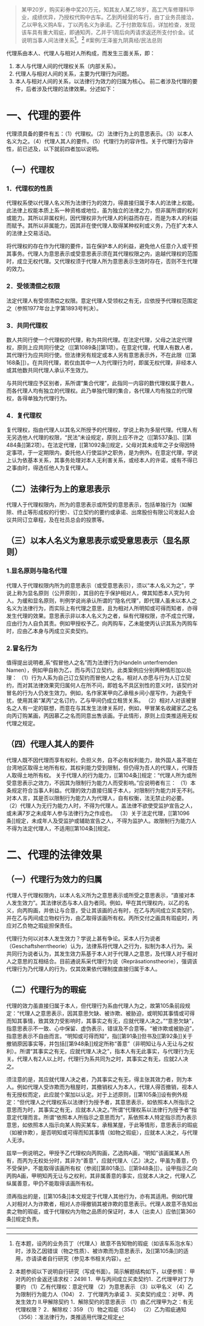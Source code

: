 >某甲20岁，购买彩券中奖20万元，知其友人某乙18岁，高工汽车修理科毕业，成绩优异，乃授权代购中古车。乙到丙经营的车行，由丁业务员接洽，乙以甲名义购A车，丁以丙名义为承诺。乙于付款取车后，详加检查，发现该车具有重大瑕疵，即通知丙，乙并于1周后向丙请求返还所支付价金。试说明当事人间法律关系[^2]。[^1] #案例/王泽鉴九阴真经/民法总则 
>
[^1]:本题参阅以下说明自行研究（写成书面）。简示解题结构如下，以便参照：
甲对丙的价金返还请求权：249II
1．甲与丙间成立买卖契约1．乙代理甲对丁为要约
（1）乙有代理权：意定代理
（2）为意思表示
（3）以甲名义
（4）乙为限制行为能力人（104）
2．丁代理丙为承诺
3．买卖契约成立：对甲、丙发生效力
II.甲解除契约
1．解除契约的意思表示
（1）由乙代理甲为之：有无代理权限？
2．解除权：359
（1）物之瑕疵（354）
（2）乙为瑕疵通知（356）：准法律行为，类推适用代理之规定
[^2]:在本题，设丙的业务员丁（代理人）故意不告知物的瑕疵（如该车系泡水车）时，涉及乙因错误（物之性质）、被诈欺而为意思表示，及[[第105条]]的适用，亦请读者自行研究（参见本书相关内容）。

代理系由本人、代理人与相对人所构成，而发生三面关系，即：
1. 本人与代理人间的代理权关系（内部关系）。
2. 代理人与相对人间的关系，主要为代理行为问题。
3. 本人与相对人间的关系，以法律行为效力的归属为核心。
前二者涉及代理的要件，后者涉及代理的法律效果。分述如下：

# 一、代理的要件

代理须具备的要件有五：（1）代理权。（2）法律行为上的意思表示。（3）以本人名义为之。（4）代理人其人的要件。（5）代理行为的容许性。关于代理行为容许性，前已述及，以下就前四者加以说明。

## （一）代理权

### 1．代理权的性质

代理权系使以代理人名义所为法律行为的效力，得直接归属于本人的法律上权能。此法律上权能本质上系一种资格或地位，虽为独立的法律之力，但非属所谓的权利或能力。其所以非属权利，因代理权非为代理人的利益而存在，而是为本人的利益而赋予。其所以非属能力，因其非在使代理人取得某种权利或义务，乃在扩大本人的法律上交易活动。

将代理权的存在作为代理的要件，旨在保护本人的利益，避免他人任意介入或干预其事务。代理人为意思表示或受意思表示须在其代理权限之内，逾越代理权的范围时，成立无权代理。又代理权须于代理人所为意思表示生效时存在，否则不生代理的效力。

### 2．受领清偿之权限

法定代理人有受领清偿之权限。意定代理人受领权之有无，应依授予代理权范围定之（参照1977年台上字第1893号判决）。

### 3．共同代理权

数人共同行使一个代理权的代理，称为共同代理。在法定代理，父母之法定代理权，原则上应共同行使之（[[第1089条]]第1项）。在意定代理，代理人有数人者，其代理行为应共同行使。但法律另有规定或本人另有意思表示外，不在此限（[[第168条]]）。在共同代理，若仅由其中一人为代理行为时，即属无权代理，非经本人或其他数共同代理人承认不生效力。

与共同代理应予区别者，系所谓“集合代理”，此指同一内容的数代理权属于数人，而各代理人均有独立的代理权。此乃单独代理的集合，各代理人均有独立的代理权，各得单独为代理行为。

### 4．复代理权

复代理权，指由代理人以其名义所授予的代理权，学说上称为多层代理。代理人有无另选他人代理的权限，“民法”未设规定，原则上应不许之（[[第537条]]、[[第484条]]第2项）。在法定代理，[[第1092条]]规定，父母对其未成年之子女得因特定事项，于一定期限内，委托他人行使监护之职务，是为例外。在意定代理，学说上认为依基本关系，其事务处理对本人无利害关系，或经本人的许诺，或有不得已之事由时，得选任他人为复代理人。

## （二）法律行为上的意思表示

代理人于代理权限内，所为的意思表示或所受的意思表示，包括单独行为（如解除、终止等形成权的行使）、订立契约的要约或承诺、出席股份有限公司发起人会议共同订立章程，及在社员总会的投票等。

## （三）以本人名义为意思表示或受意思表示（显名原则）

### 1.显名原则与隐名代理

代理人于代理权限内所为的意思表示（或受意思表示），须以“本人名义为之”，学说上称为显名原则（公开原则），其目的在于保护相对人，俾其知悉本人究为何人。为缓和显名原则，判例学说尚承认所谓的“隐名代理”，即代理人虽未以本人之名义为法律行为，而实际上有代理之意思，且为相对人所明知或可得而知者，亦得发生代理的效果。意思表示非以本人名义为之者，纵有代理权限，亦不成立代理，应由行为人自负其责。例如甲授权予乙，向丙购车，乙未能使丙认识其系为丙购车时，应由乙本身与丙成立买卖契约。

### 2.冒名行为

值得提出说明者,系“假冒他人之名”而为法律行为(Handeln unterfremden Namen），例如甲自称为乙，而与丙订立契约。此类案例应分别两种情形加以处理：
（1）行为人系为自己订立契约而冒他人之名，相对人亦愿与行为人订立契约，而对其法律效果究归属何人在所不问，即姓名不具区别性的意义时，该契约对冒名的行为人仍发生效力。例如，名作家某甲向乙承租乡间小屋写作，为避免干扰，使用其弟“某丙”之名订约，乙与甲间仍成立租赁关系。
（2）相对人对该被冒名之人有一定的联想，而意在与其发生法律关系时，例如，甲冒某名收藏家乙之名向丙订购某画，丙因慕乙之名而同意出售该画。于此情形，原则上应类推适用无权代理之规定。

## （四）代理人其人的要件

代理人既不因代理而享有权利，负担义务，自不必有权利能力，故外国人虽不能在台湾地区取得土地所有权，其权利能力受到限制，但仍得为吾人的代理人，代理吾人取得土地所有权。
关于代理人的行为能力，[[第104条]]规定：“代理人所为或所受意思表示之效力，不因其为限制行为能力人而受影响。”应说明者有三：
（1）本条规定符合当事人利益。代理的效力直接归属于本人，对限制行为能力并无不利。对本人言，其是否以限制行为能力人为代理人，自有权衡，法无禁止的必要。
（2）代理人为无行为能力人时，不得为代理人。盖法律不欲使受监护宣告之人，或未满7岁之未成年人参与法律行为之作成也。
（3）关于法定代理，[[第1096条]]规定，未成年人及受监护或辅助宣告之人，不得为监护人。故限制行为能力人不得为法定代理人，不适用[[第104条]]规定。

# 二、代理的法律效果

## （一）代理行为效力的归属

代理人于代理权限内，以本人名义所为之意思表示或所受之意思表示，“直接对本人发生效力”。其法律状态与本人自为者同。例如，甲在其代理权内，以乙的名义，向丙购画，并依让与合意，受让其该画的占有时，在乙与丙间成立买卖契约，并在乙与丙间成立物权行为，由乙取得该画所有权。丙所交付之画具有瑕疵时，丙应对乙负物之瑕疵担保责任。

代理行为何以对本人发生效力？学说上甚有争论。采本人行为说者（Geschaftsherrtheorie）认为，法律系将代理人之行为，拟制为本人行为。采共同行为说者认为，其发生效力系基于本人对于代理人之意思，及代理人对于相对人之意思的互相结合。目前通说系采代理行为说（Repräsationstheorie），强调该代理行为乃代理人的行为，仅其效果依代理制度直接归属于本人。

## （二）代理行为的瑕疵

代理的效力虽直接归属于本人，但代理行为系由代理人为之，故第105条前段规定：“代理人之意思表示，因其意思欠缺、被诈欺、被胁迫，或明知其事情或可得而知其事情，致其效力受影响时，其事实之有无，应就代理人决之。”“意思欠缺”，指意思表示不一致、心中保留、虚伪表示，错误及不合意等。“被诈欺或被胁迫”，指意思表示不自由而言。“明知或可得而知”，指[[第91条]]但书及[[第92条]]关于撤销原因事实等，并包括[[第948条]]规定所称“善意”（非明知让与人无让与之权利）。所谓“其事实之有无，应就代理人决之”，指本人有无此事实，与代理行为无关。代理人有2人以上时，代理行为系共同为之时，其事实之有无，应就2人决之。

须注意的是，其应就代理人决之者，乃其事实之有无，得主张其效力者，则为本人。例如代理人受诈欺而为租屋时，其撤销权人为本人，代理人得否撤销，视本人有无授权而定，此应就个案加以认定。对于上述原则，[[第105条]]设有例外规定：“但代理人之代理权系以法律行为授予者，其意思表示，如依照本人所指示之意思而为时，其事实之有无，应就本人决之。”所谓“代理权系以法律行为授予者”指意定代理而言。所谓“依照本人所指示之意思而为”，系依照本人特定指示而为表示意思，如依照本人指示向某人购买某车，承租某屋，于此等情形，意思表示的瑕疵（如被诈欺），是否明知或可得而知其事情（如物之瑕疵），应就本人决之，与代理人无涉。

兹举一例说明之。甲授予乙代理权向丙购画，乙选购A画，“明知”该画属某人所有，而丙为无权处分时，其非为“善意”，应就代理人（乙）决之，甲虽为善意，仍不受保护，不能取得该画所有权（参阅[[第801条]]、[[第948条]]）。设甲指示乙向丙购A画，甲明知丙无让与之权利，其非属善意的事实，应就本人决之，代理人乙纵属善意，甲仍不能取得该画所有权。

须再指出的是，[[第105条]]本文规定于代理人其他行为，亦有其适用。例如代理人对相对人为诈欺者，相对人亦得撤销其被诈欺的意思表示。代理人故意不告知出卖之物的瑕疵，或于代理权内为物之品质的保证时，本人（出卖人）应依[[第360条]]规定负责。

___